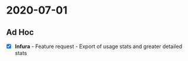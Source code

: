 # 2020-07-01

## Ad Hoc

- [x] **Infura** - Feature request - Export of usage stats and greater detailed stats